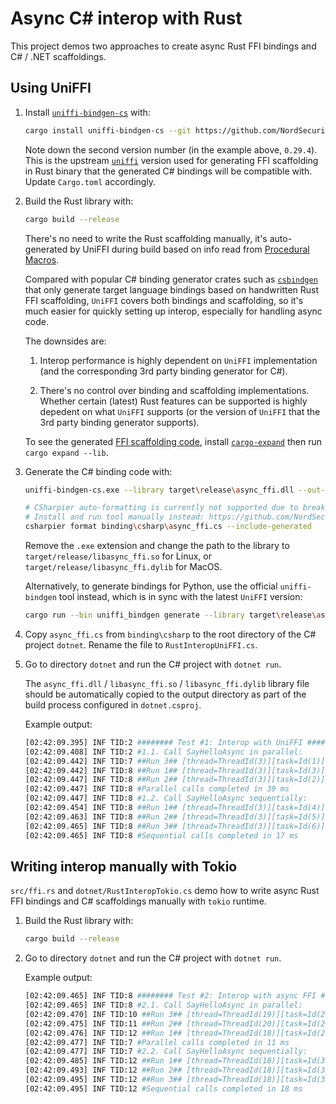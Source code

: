 # Async C# interop with Rust

This project demos two approaches to create async Rust FFI bindings and C# / .NET scaffoldings.

## Using UniFFI

1. Install [`uniffi-bindgen-cs`](https://github.com/NordSecurity/uniffi-bindgen-cs) with:

   ```bash
   cargo install uniffi-bindgen-cs --git https://github.com/NordSecurity/uniffi-bindgen-cs --tag v0.10.0+v0.29.4
   ```
   Note down the second version number (in the example above, `0.29.4`). This is the upstream [`uniffi`](https://github.com/mozilla/uniffi-rs)
   version used for generating FFI scaffolding in Rust binary that the generated C# bindings will be compatible with. Update `Cargo.toml` accordingly.

2. Build the Rust library with:

   ```bash
   cargo build --release
   ```

   There's no need to write the Rust scaffolding manually, it's auto-generated by UniFFI during build based on info read from [Procedural Macros](https://mozilla.github.io/uniffi-rs/0.29/proc_macro/index.html).

   Compared with popular C# binding generator crates such as [`csbindgen`](https://github.com/Cysharp/csbindgen) that only generate target language bindings based on handwritten Rust FFI scaffolding, `UniFFI` covers both bindings and scaffolding, so it's much easier for quickly setting up interop, especially for handling async code.

   The downsides are:

   1. Interop performance is highly dependent on `UniFFI` implementation (and the corresponding 3rd party binding generator for C#).

   2. There's no control over binding and scaffolding implementations. Whether certain (latest) Rust features can be supported is highly depedent on what `UniFFI` supports (or the version of `UniFFI` that the 3rd party binding generator supports).

   To see the generated [FFI scaffolding code](https://mozilla.github.io/uniffi-rs/0.29/glossary.html#scaffolding), install [`cargo-expand`](https://github.com/dtolnay/cargo-expand) then run `cargo expand --lib`.

3. Generate the C# binding code with:

   ```bash
   uniffi-bindgen-cs.exe --library target\release\async_ffi.dll --out-dir="binding\csharp" --no-format

   # CSharpier auto-formatting is currently not supported due to breaking changes made to version 1.0.
   # Install and run tool manually instead: https://github.com/NordSecurity/uniffi-bindgen-cs/issues/116
   csharpier format binding\csharp\async_ffi.cs --include-generated
   ```

   Remove the `.exe` extension and change the path to the library to `target/release/libasync_ffi.so` for Linux, or `target/release/libasync_ffi.dylib` for MacOS.

   Alternatively, to generate bindings for Python, use the official `uniffi-bindgen` tool instead, which is in sync with the latest `UniFFI` version:

   ```bash
   cargo run --bin uniffi_bindgen generate --library target\release\async_ffi.dll --language python --out-dir binding\python
   ```

4. Copy `async_ffi.cs` from `binding\csharp` to the root directory of the C# project `dotnet`. Rename the file to `RustInteropUniFFI.cs`.

5. Go to directory `dotnet` and run the C# project with `dotnet run`.

   The `async_ffi.dll` / `libasync_ffi.so` / `libasync_ffi.dylib` library file should be automatically copied to the output directory as part of the build process
   configured in `dotnet.csproj`.

   Example output:

   ```bash
   [02:42:09.395] INF TID:2 ######## Test #1: Interop with UniFFI ########
   [02:42:09.408] INF TID:2 #1.1. Call SayHelloAsync in parallel:
   [02:42:09.442] INF TID:7 ##Run 3## [thread=ThreadId(3)][task=Id(1)][sample=132532][pi=3.151540759967404] Hello, John👓!
   [02:42:09.442] INF TID:8 ##Run 1## [thread=ThreadId(3)][task=Id(3)][sample=627856][pi=3.1448166458551006] Hello, Stéphanos!
   [02:42:09.447] INF TID:8 ##Run 2## [thread=ThreadId(3)][task=Id(2)][sample=493654][pi=3.141998241683446] Hello, 賓!
   [02:42:09.447] INF TID:8 #Parallel calls completed in 39 ms
   [02:42:09.447] INF TID:8 #1.2. Call SayHelloAsync sequentially:
   [02:42:09.454] INF TID:8 ##Run 1## [thread=ThreadId(3)][task=Id(4)][sample=627856][pi=3.1403124283275146] Hello, Stéphanos!
   [02:42:09.463] INF TID:8 ##Run 2## [thread=ThreadId(3)][task=Id(5)][sample=493654][pi=3.139915811479295] Hello, 賓!
   [02:42:09.465] INF TID:8 ##Run 3## [thread=ThreadId(3)][task=Id(6)][sample=132532][pi=3.142637249871729] Hello, John👓!
   [02:42:09.465] INF TID:8 #Sequential calls completed in 17 ms
   ```


## Writing interop manually with Tokio

`src/ffi.rs` and `dotnet/RustInteropTokio.cs` demo how to write async Rust FFI bindings and C# scaffoldings manually with `tokio` runtime.

1. Build the Rust library with:

   ```bash
   cargo build --release
   ```

2. Go to directory `dotnet` and run the C# project with `dotnet run`.

   Example output:

   ```bash
   [02:42:09.465] INF TID:8 ######## Test #2: Interop with async FFI ########
   [02:42:09.465] INF TID:8 #2.1. Call SayHelloAsync in parallel:
   [02:42:09.470] INF TID:10 ##Run 3## [thread=ThreadId(19)][task=Id(27)][sample=132532][pi=3.147104095614644] Hello, John👓!
   [02:42:09.475] INF TID:11 ##Run 2## [thread=ThreadId(20)][task=Id(26)][sample=493654][pi=3.1417389507630853] Hello, 賓!
   [02:42:09.476] INF TID:12 ##Run 1## [thread=ThreadId(18)][task=Id(28)][sample=627856][pi=3.1406182309319335] Hello, Stéphanos!
   [02:42:09.477] INF TID:7 #Parallel calls completed in 11 ms
   [02:42:09.477] INF TID:7 #2.2. Call SayHelloAsync sequentially:
   [02:42:09.485] INF TID:12 ##Run 1## [thread=ThreadId(18)][task=Id(30)][sample=627856][pi=3.1421090186284752] Hello, Stéphanos!
   [02:42:09.493] INF TID:12 ##Run 2## [thread=ThreadId(18)][task=Id(32)][sample=493654][pi=3.140588347303982] Hello, 賓!
   [02:42:09.495] INF TID:12 ##Run 3## [thread=ThreadId(18)][task=Id(34)][sample=132532][pi=3.1327679352910995] Hello, John👓!
   [02:42:09.495] INF TID:12 #Sequential calls completed in 18 ms
   ```
